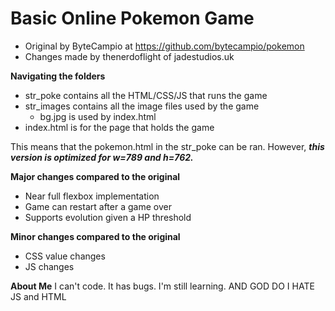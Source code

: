# Basic Online Pokemon Game

 - Original by ByteCampio at https://github.com/bytecampio/pokemon
 - Changes made by thenerdoflight of jadestudios.uk

**Navigating the folders**

 - str_poke contains all the HTML/CSS/JS that runs the game
 - str_images contains all the image files used by the game
	 - bg.jpg is used by index.html
 - index.html is for the page that holds the game

This means that the pokemon.html in the str_poke can be ran. However, ***this version is optimized for w=789 and h=762.***


**Major changes compared to the original**

 - Near full flexbox implementation
 - Game can restart after a game over
 - Supports evolution given a HP threshold
 
**Minor changes compared to the original**

 - CSS value changes
 - JS changes

**About Me**
I can't code. It has bugs. I'm still learning. AND GOD DO I HATE JS and HTML